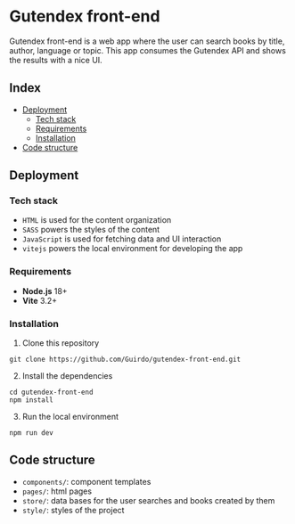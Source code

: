 # Gutendex front-end

Gutendex front-end is a web app where the user can search books by title, author, language or topic. This app consumes the Gutendex API and shows the results with a nice UI.

## Index
- [Deployment](#deployment)
  - [Tech stack](#tech-stack)
  - [Requirements](#requirements)
  - [Installation](#installation)
- [Code structure](#code-structure)

## Deployment

### Tech stack

* ```HTML``` is used for the content organization
* ```SASS``` powers the styles of the content
* ```JavaScript``` is used for fetching data and UI interaction
* ```vitejs``` powers the local environment for developing the app

### Requirements
- **Node.js** 18+
- **Vite** 3.2+

### Installation

1. Clone this repository

```
git clone https://github.com/Guirdo/gutendex-front-end.git
```

2. Install the dependencies

```
cd gutendex-front-end
npm install
```

3. Run the local environment

```
npm run dev
```
## Code structure

- ```components/```: component templates
- ```pages/```: html pages
- ```store/```: data bases for the user searches and books created by them
- ```style/```: styles of the project 
